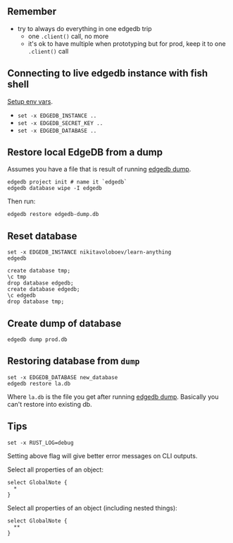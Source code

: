 ## Remember

- try to always do everything in one edgedb trip
  - one `.client()` call, no more
  - it's ok to have multiple when prototyping but for prod, keep it to one `.client()` call

## Connecting to live edgedb instance with fish shell

[Setup env vars](https://www.edgedb.com/docs/guides/cloud#deploying-your-application).

- `set -x EDGEDB_INSTANCE ..`
- `set -x EDGEDB_SECRET_KEY ..`
- `set -x EDGEDB_DATABASE ..`

## Restore local EdgeDB from a dump

Assumes you have a file that is result of running [edgedb dump](https://www.edgedb.com/docs/cli/edgedb_dump).

```
edgedb project init # name it `edgedb`
edgedb database wipe -I edgedb
```

Then run:

```
edgedb restore edgedb-dump.db
```

## Reset database

```
set -x EDGEDB_INSTANCE nikitavoloboev/learn-anything
edgedb

create database tmp;
\c tmp
drop database edgedb;
create database edgedb;
\c edgedb
drop database tmp;
```

## Create dump of database

```
edgedb dump prod.db
```

## Restoring database from `dump`

```
set -x EDGEDB_DATABASE new_database
edgedb restore la.db
```

Where `la.db` is the file you get after running [edgedb dump](https://www.edgedb.com/docs/cli/edgedb_dump). Basically you can't restore into existing db.

## Tips

```
set -x RUST_LOG=debug
```

Setting above flag will give better error messages on CLI outputs.

Select all properties of an object:

```
select GlobalNote {
  *
}
```

Select all properties of an object (including nested things):

```
select GlobalNote {
  **
}
```
